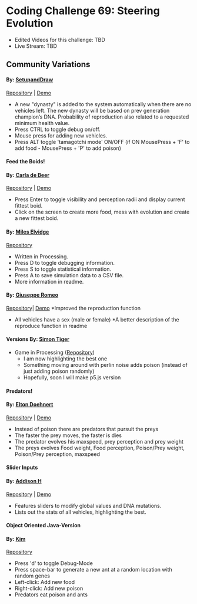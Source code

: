 # Coding Challenge 69: Steering Evolution
* Edited Videos for this challenge: TBD
* Live Stream: TBD 

## Community Variations

#### By: [SetupandDraw](https://github.com/SetupandDraw)
[Repository](https://github.com/SetupandDraw/experiments/tree/gh-pages/Evolve_steering_Behavior) | [Demo](https://setupanddraw.github.io/experiments/Evolve_steering_Behavior/)
  * A new "dynasty" is added to the system automatically when there are no vehicles left. The new dynasty will be based on prev generation champion’s DNA. Probability of reproduction also related to a requested minimum health value.
  * Press CTRL to toggle debug on/off.
  * Mouse press for adding new vehicles.
  * Press ALT toggle 'tamagotchi mode' ON/OFF (if ON MousePress + 'F' to add food - MousePress + 'P' to add poison)
 
#### Feed the Boids!
#### By: [Carla de Beer](https://github.com/Carla-de-Beer)
[Repository](https://github.com/Carla-de-Beer/Feed-the-Boids) | [Demo](https://carla-de-beer.github.io/Feed-the-Boids/index.html)
  * Press Enter to toggle visibility and perception radii and display current fittest boid.
  * Click on the screen to create more food, mess with evolution and create a new fittest boid.
  
#### By: [Miles Elvidge](https://github.com/mileselvidge)
[Repository](https://github.com/mileselvidge/Genetic_Steering)
  * Written in Processing.
  * Press D to toggle debugging information.
  * Press S to toggle statistical information.
  * Press A to save simulation data to a CSV file.
  * More information in readme.
  
  #### By: [Giuseppe Romeo](https://github.com/origapepe)
[Repository](https://github.com/origapepe/Evolutionary-Steering-Behaviors)| [Demo](https://origapepe.github.io/Evolutionary-Steering-Behaviors/)
  *Improved the reproduction function
  * All vehicles have a sex (male or female)
  *A better description of the reproduce function in readme
  
  #### Versions By: [Simon Tiger](https://github.com/simon-tiger)
   * Game in Processing ([Repository](https://github.com/simon-tiger/Game_SteeringBehaviorsEvolution))
     * I am now highlighting the best one
     * Something moving around with perlin noise adds poison (instead of just adding poison randomly)
     * Hopefully, soon I will make p5.js version

#### Predators!
#### By: [Elton Doehnert](https://github.com/Doehnert)
[Repository](https://github.com/Doehnert/predators) | [Demo](https://doehnert.github.io/predators/)
  * Instead of poison there are predators that pursuit the preys
  * The faster the prey moves, the faster is dies
  * The predator evolves his maxspeed, prey perception and prey weight
  * The preys evolves Food weight, Food perception, Poison/Prey weight, Poison/Prey perception, maxspeed

#### Slider Inputs
#### By: [Addison H](https://github.com/addyh)
[Repository](https://github.com/addyh/addyh.github.io/tree/master/evolutionary-steering) | [Demo](https://addyh.github.io/evolutionary-steering/)
  * Features sliders to modify global values and DNA mutations.
  * Lists out the stats of all vehicles, highlighting the best.
  
#### Object Oriented Java-Version
#### By: [Kim](https://github.com/kim-marcel)
[Repository](https://github.com/kim-marcel/evolutionary_steering)
  * Press 'd' to toggle Debug-Mode
  * Press space-bar to generate a new ant at a random location with random genes
  * Left-click: Add new food
  * Right-click: Add new poison
  * Predators eat poison and ants

